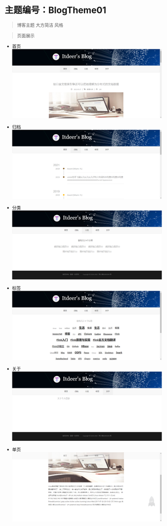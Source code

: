 # 主题编号：BlogTheme01

> 博客主题 大方简洁 风格

> 页面展示

 - 首页
![index](https://github.com/ItdeerLab/BlogTheme/blob/theme01/pic/index.png)

 - 归档
![archives](https://github.com/ItdeerLab/BlogTheme/blob/theme01/pic/archives.png)

 - 分类
![category](https://github.com/ItdeerLab/BlogTheme/blob/theme01/pic/category.png)

 - 标签
![tags](https://github.com/ItdeerLab/BlogTheme/blob/theme01/pic/tags.png)

 - 关于
![about](https://github.com/ItdeerLab/BlogTheme/blob/theme01/pic/about.png)

 - 单页
![single](https://github.com/ItdeerLab/BlogTheme/blob/theme01/pic/single.png)